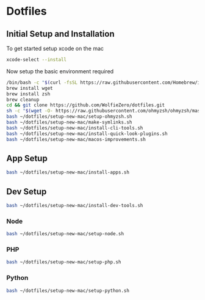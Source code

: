 # Dotfiles

## Initial Setup and Installation

To get started setup xcode on the mac

```bash
xcode-select --install
```

Now setup the basic environment required

```bash
/bin/bash -c "$(curl -fsSL https://raw.githubusercontent.com/Homebrew/install/HEAD/install.sh)"
brew install wget
brew install zsh
brew cleanup
cd && git clone https://github.com/WolfieZero/dotfiles.git
sh -c "$(wget -O- https://raw.githubusercontent.com/ohmyzsh/ohmyzsh/master/tools/install.sh)"
bash ~/dotfiles/setup-new-mac/setup-ohmyzsh.sh
bash ~/dotfiles/setup-new-mac/make-symlinks.sh
bash ~/dotfiles/setup-new-mac/install-cli-tools.sh
bash ~/dotfiles/setup-new-mac/install-quick-look-plugins.sh
bash ~/dotfiles/setup-new-mac/macos-improvements.sh
```

## App Setup

```bash
bash ~/dotfiles/setup-new-mac/install-apps.sh
```

## Dev Setup

```bash
bash ~/dotfiles/setup-new-mac/install-dev-tools.sh
```

### Node

```bash
bash ~/dotfiles/setup-new-mac/setup-node.sh
```

### PHP

```bash
bash ~/dotfiles/setup-new-mac/setup-php.sh
```

### Python

```bash
bash ~/dotfiles/setup-new-mac/setup-python.sh
```
